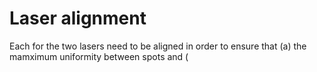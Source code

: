 # Laser alignment

Each for the two lasers need to be aligned in order to ensure that (a) the mamximum uniformity between spots and (